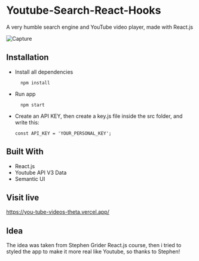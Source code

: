 Youtube-Search-React-Hooks
==================
  
A very humble search engine and YouTube video player, made with React.js


![Capture](https://user-images.githubusercontent.com/75546661/180775223-cd171d86-d535-4206-9655-0070115f9ce1.PNG)


Installation
------------

- Install all dependencies

		npm install
    
- Run app

		npm start

- Create an API KEY, then create a key.js file inside the src folder, and write this:
	  
  	  const API_KEY = 'YOUR_PERSONAL_KEY';
      
      
Built With
------------

- React.js
- Youtube API V3 Data
- Semantic UI


Visit live
------------
 https://you-tube-videos-theta.vercel.app/
    

Idea
----------
The idea was taken from Stephen Grider React.js course, then i tried to styled the app to make it more real like Youtube, so thanks to Stephen!




 
